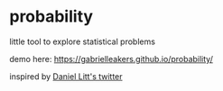 # probability
little tool to explore statistical problems

demo here: https://gabrielleakers.github.io/probability/

inspired by [Daniel Litt's twitter](https://twitter.com/littmath)
